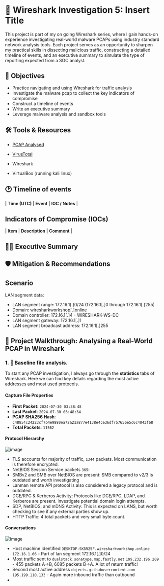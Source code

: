 # 📡 Wireshark Investigation 5: **Insert Title**

This project is part of my on going Wireshark series, where I gain hands-on experience investigating real-world malware PCAPs using industry standard network analysis tools. Each project serves as an opportunity to sharpen my practical skills in dissecting malicious traffic, constructing a detailed timeline of events, and an executive summary to simulate the type of reporting expected from a SOC analyst.

## 🎯 Objectives
- Practice navigating and using Wireshark for traffic analysis
- Investigate the malware pcap to collect the key indicators of compromise
- Construct a timeline of events
- Write an executive summary
- Leverage malware analysis and sandbox tools

## 🛠️ Tools & Resources
- [PCAP Analysed](https://www.malware-traffic-analysis.net/2024/07/30/index.html)
- [VirusTotal](https://www.virustotal.com/gui/)

- Wireshark
- VirtualBox (running kali linux)


## 🕑 Timeline of events
| **Time (UTC)**               | **Event**                                                                                          | **IOC / Notes**                                                                 |


## Indicators of Compromise (IOCs)
| **Item** | **Description** | **Comment** |

## ✍🏽 Executive Summary


## 🛡️ Mitigation & Recommendations


## Scenario
LAN segment data:
- LAN segment range:  172.16.1[.]0/24 (172.16.1[.]0 through 172.16.1[.]255)
- Domain:  wiresharkworkshop[.]online
- Domain controller:  172.16.1[.]4 - WIRESHARK-WS-DC
- LAN segment gateway:  172.16.1[.]1
- LAN segment broadcast address:  172.16.1[.]255


## 📖 Project Walkthrough: Analysing a Real-World PCAP in Wireshark
### 1. 🔎 Baseline file analysis.
To start any PCAP investigation, I always go through the **statistics** tabs of Wireshark. Here we can find key details regarding the most active addresses and most used protocols.

#### Capture File Properties
- **First Packet**: `2024-07-30 03:38:48`
- **Last Packet**: `2024-07-30 03:48:34`
- **PCAP SHA256 Hash**: `c48854c24223cf7b4e9880ea72a21a877e4138e4ce36df7b7656e5c6c4043f68`
- **Total Packets**: `11562`

#### Protocol Hierarchy

![image](https://github.com/user-attachments/assets/64b5211f-933a-4ebd-a27c-7f3761f71495)

- TLS accounts for majority of traffic, `1344` packets. Most communication is therefore encrypted.
- NetBIOS Session Service packets `365`: 
- SMBv2 and SMB over NetBIOS are present: SMB compared to v2/3 is outdated and worth investigating
- Lanman remote API protocol is also considered a legacy protocol and is outdated.
- DCE/RPC & Kerberos Activity: Protocols like DCE/RPC, LDAP, and Kerberos are present. Investigate potential domain login attempts.
- SDP, NetBIOS, and mDNS Activity: This is expected on LANS, but worth checking to see if any external parties show up.
- HTTP Traffic: 4 total packets and very small byte count.

#### Conversations

![image](https://github.com/user-attachments/assets/e001f3ff-db88-4567-91ea-996b0563e5d2)

- Host machine identified `DESKTOP-SKBR25F.wiresharkworkshop.online` `172.16.1.66` - Part of lan segment 172.16.1[.]0/24
- Most traffic sent to `dualstack.sonatype.map.fastly.net` `199.232.196.209` - 455 packets A->B, 6085 packets B->A. A lot of return traffic!
- Second most active address `objects.githubusercontent.com` `195.199.110.133` - Again more inbound traffic than outbound
- 
